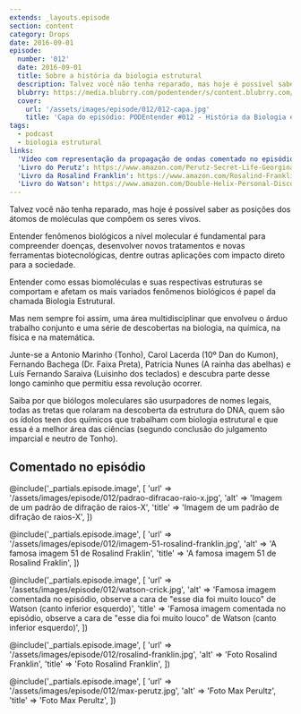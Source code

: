 ```yaml
---
extends: _layouts.episode
section: content
category: Drops
date: 2016-09-01
episode:
  number: '012'
  date: 2016-09-01
  title: Sobre a história da biologia estrutural
  description: Talvez você não tenha reparado, mas hoje é possível saber as posições dos átomos de moléculas que compõem os seres vivos.  
  blubrry: https://media.blubrry.com/podentender/s/content.blubrry.com/podentender/PODEntender_012_DROPS_historia_da_biologia_estrutural.mp3
  cover:
    url: '/assets/images/episode/012/012-capa.jpg'
    title: 'Capa do episódio: PODEntender #012 - História da Biologia estrutural'
tags:
  - podcast
  - biologia estrutural
links:
  'Vídeo com representação da propagação de ondas comentado no episódio': https://www.youtube.com/watch?v=4pYWIj7xDqs
  'Livro do Perutz': https://www.amazon.com/Perutz-Secret-Life-Georgina-Ferry/dp/0879697857
  'Livro da Rosalind Franklin': https://www.amazon.com/Rosalind-Franklin-Dark-Lady-DNA/dp/0006552110
  'Livro do Watson': https://www.amazon.com/Double-Helix-Personal-Discovery-Structure/dp/074321630X
---
```


Talvez você não tenha reparado, mas hoje é possível saber as posições dos átomos de moléculas que
compõem os seres vivos.

Entender fenômenos biológicos a nível molecular é fundamental para compreender doenças,
desenvolver novos tratamentos e novas ferramentas biotecnológicas, dentre outras aplicações
com impacto direto para a sociedade.

Entender como essas biomoléculas e suas respectivas estruturas se comportam e afetam os
mais variados fenômenos biológicos é papel da chamada Biologia Estrutural.

Mas nem sempre foi assim, uma área multidisciplinar que envolveu o árduo trabalho conjunto
e uma série de descobertas na biologia, na química, na física e na matemática.

Junte-se a Antonio Marinho (Tonho), Carol Lacerda (10º Dan do Kumon), Fernando Bachega (Dr. Faixa Preta),
Patrícia Nunes (A rainha das abelhas) e Luís Fernando Saraiva (Luisinho dos teclados)
e descubra parte desse longo caminho que permitiu essa revolução ocorrer.

Saiba por que biólogos moleculares são usurpadores de nomes legais, todas as tretas que rolaram na
descoberta da estrutura do DNA, quem são os ídolos teen dos químicos que trabalham com biologia
estrutural e que essa é a melhor área das ciências (segundo conclusão do julgamento imparcial
e neutro de Tonho).

## Comentado no episódio

@include('_partials.episode.image', [
    'url' => '/assets/images/episode/012/padrao-difracao-raio-x.jpg',
    'alt' => 'Imagem de um padrão de difração de raios-X',
    'title' => 'Imagem de um padrão de difração de raios-X',
])

@include('_partials.episode.image', [
    'url' => '/assets/images/episode/012/imagem-51-rosalind-franklin.jpg',
    'alt' => 'A famosa imagem 51 de Rosalind Fraklin',
    'title' => 'A famosa imagem 51 de Rosalind Fraklin',
])

@include('_partials.episode.image', [
    'url' => '/assets/images/episode/012/watson-crick.jpg',
    'alt' => 'Famosa imagem comentada no episódio, observe a cara de "esse dia foi muito louco" de Watson (canto inferior esquerdo)',
    'title' => 'Famosa imagem comentada no episódio, observe a cara de "esse dia foi muito louco" de Watson (canto inferior esquerdo)',
])

@include('_partials.episode.image', [
    'url' => '/assets/images/episode/012/rosalind-franklin.jpg',
    'alt' => 'Foto Rosalind Franklin',
    'title' => 'Foto Rosalind Franklin',
])

@include('_partials.episode.image', [
    'url' => '/assets/images/episode/012/max-perutz.jpg',
    'alt' => 'Foto Max Perultz',
    'title' => 'Foto Max Perultz',
])
